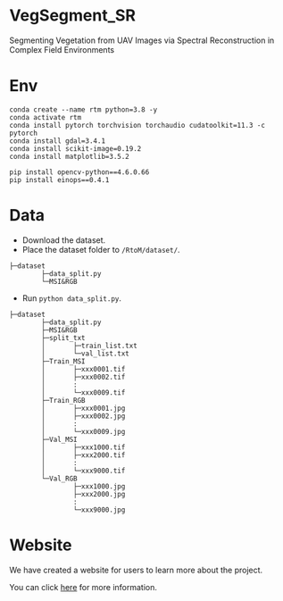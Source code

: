 # VegSegment_SR
Segmenting Vegetation from UAV Images via Spectral Reconstruction in Complex Field Environments

# Env

```shell
conda create --name rtm python=3.8 -y
conda activate rtm
conda install pytorch torchvision torchaudio cudatoolkit=11.3 -c pytorch
conda install gdal=3.4.1
conda install scikit-image=0.19.2
conda install matplotlib=3.5.2

pip install opencv-python==4.6.0.66
pip install einops==0.4.1
```



# Data

- Download the dataset.
- Place the dataset folder to `/RtoM/dataset/`.

```shell
├─dataset
        ├─data_split.py
        └─MSI&RGB
```



- Run `python data_split.py`.

```shell
├─dataset
        ├─data_split.py
        ├─MSI&RGB
        ├─split_txt
        │  		├─train_list.txt
        │  		└─val_list.txt
        ├─Train_MSI
        │  		├─xxx0001.tif
        │  		├─xxx0002.tif
        │  		:
        │  		└─xxx0009.tif
        ├─Train_RGB
        │  		├─xxx0001.jpg
        │  		├─xxx0002.jpg
        │  		:
        │  		└─xxx0009.jpg
        ├─Val_MSI
        │  		├─xxx1000.tif
        │  		├─xxx2000.tif
        │  		:
        │  		└─xxx9000.tif
        └─Val_RGB
           		├─xxx1000.jpg
           		├─xxx2000.jpg
           		:
           		└─xxx9000.jpg
```

# Website

We have created a website for users to learn more about the project.

You can click [here](http://sr-seg.samlab.cn/) for more information.
